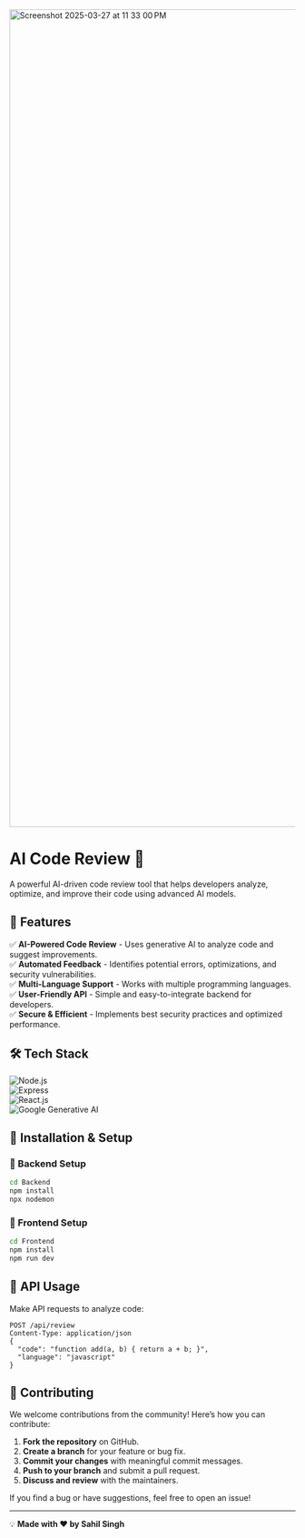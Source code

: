 
<img width="1440" alt="Screenshot 2025-03-27 at 11 33 00 PM" src="https://github.com/user-attachments/assets/70610fe4-2de3-4c1a-9682-34a5d19c9afb" />  

# AI Code Review 🚀
A powerful AI-driven code review tool that helps developers analyze, optimize, and improve their code using advanced AI models.

## 📌 Features

✅ **AI-Powered Code Review** - Uses generative AI to analyze code and suggest improvements.  
✅ **Automated Feedback** - Identifies potential errors, optimizations, and security vulnerabilities.  
✅ **Multi-Language Support** - Works with multiple programming languages.  
✅ **User-Friendly API** - Simple and easy-to-integrate backend for developers.  
✅ **Secure & Efficient** - Implements best security practices and optimized performance.

## 🛠️ Tech Stack

![Node.js](https://img.shields.io/badge/Node.js-43853D?style=for-the-badge&logo=node.js&logoColor=white)  
![Express](https://img.shields.io/badge/Express.js-404D59?style=for-the-badge)  
![React.js](https://img.shields.io/badge/React.js-61DAFB?style=for-the-badge&logo=react&logoColor=black)  
![Google Generative AI](https://img.shields.io/badge/Google_Generative_AI-4285F4?style=for-the-badge&logo=google&logoColor=white)  

## 🚀 Installation & Setup

### 🔧 Backend Setup
```bash
cd Backend
npm install
npx nodemon
```

### 🎨 Frontend Setup
```bash
cd Frontend
npm install
npm run dev
```

## 📡 API Usage
Make API requests to analyze code:
```http
POST /api/review
Content-Type: application/json
{
  "code": "function add(a, b) { return a + b; }",
  "language": "javascript"
}
```

## 🤝 Contributing

We welcome contributions from the community! Here’s how you can contribute:

1. **Fork the repository** on GitHub.
2. **Create a branch** for your feature or bug fix.
3. **Commit your changes** with meaningful commit messages.
4. **Push to your branch** and submit a pull request.
5. **Discuss and review** with the maintainers.

If you find a bug or have suggestions, feel free to open an issue!

---

💡 **Made with ❤️ by Sahil Singh**
